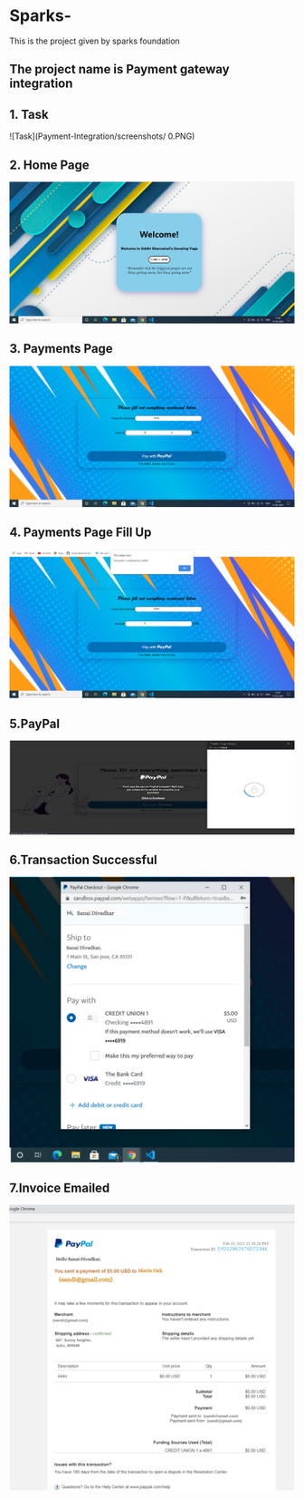 # Sparks-
This is the project given by sparks foundation
<h2>The project name is <strong>Payment gateway integration</strong></h2>

## 1. Task
![Task](Payment-Integration/screenshots/ 0.PNG)
## 2. Home Page
![Homepage](Payment-Integration/screenshots/1.png)
## 3. Payments Page
![Payment Details](Payment-Integration/screenshots/2.png)

## 4. Payments Page Fill Up
![Login Details](Payment-Integration/screenshots/4.png)

## 5.PayPal
![PayPal ](Payment-Integration/screenshots/5.png)

## 6.Transaction Successful
![Transaction Successful ](Payment-Integration/screenshots/3.png)

## 7.Invoice Emailed
![Invoice Emailed ](Payment-Integration/screenshots/6.png)




